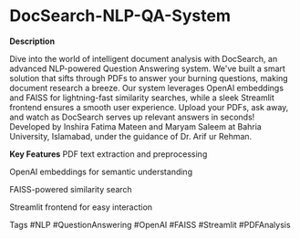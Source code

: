 # DocSearch-NLP-QA-System

**Description**

Dive into the world of intelligent document analysis with DocSearch, an advanced NLP-powered Question Answering system. We've built a smart solution that sifts through PDFs to answer your burning questions, making document research a breeze.
Our system leverages OpenAI embeddings and FAISS for lightning-fast similarity searches, while a sleek Streamlit frontend ensures a smooth user experience. Upload your PDFs, ask away, and watch as DocSearch serves up relevant answers in seconds!
Developed by Inshira Fatima Mateen and Maryam Saleem at Bahria University, Islamabad, under the guidance of Dr. Arif ur Rehman.

**Key Features**
PDF text extraction and preprocessing

OpenAI embeddings for semantic understanding

FAISS-powered similarity search

Streamlit frontend for easy interaction

Tags
#NLP #QuestionAnswering #OpenAI #FAISS #Streamlit #PDFAnalysis
